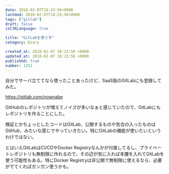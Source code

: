 ```yaml
---
date: 2018-02-07T18:23:56+0900
lastmod: 2018-02-07T18:23:56+0900
tags: ["gitlab"]
draft: false
isCJKLanguage: true

title: "GitLabを使うぞ"
category: Diary

created_at: 2018-02-07 18:23:56 +0900
updated_at: 2018-02-07 18:23:56 +0900
published: true
number: 1252
---
```


自分でサーバ立ててなら使ったことあったけど、SaaS版のGitLabにも登録してみた。

https://gitlab.com/nownabe

GitHubのレポジトリが増えてノイズが多いなぁと感じていたので、GitLabにもレポジトリを作ることにした。

検証とかちょっとしたコードはGitLab、公開するものや気合の入ったものはGitHub、みたいな感じでやっていきたい。特にGitLabの機能が使いたいというわけではない。

とはいえGitLabはCI/CDやDocker Registryなんかが付属してるし、プライベートレポジトリも無制限に作れるので、その辺が気に入れば本腰を入れてGitLabを使う可能性もある。特にDocker Registryは非公開で無制限に使えるなら、必要がでてくればガンガン使うかも。
